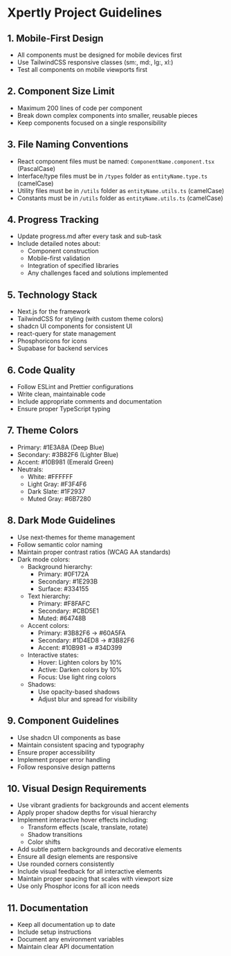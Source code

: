 # Xpertly Project Guidelines

## 1. Mobile-First Design

- All components must be designed for mobile devices first
- Use TailwindCSS responsive classes (sm:, md:, lg:, xl:)
- Test all components on mobile viewports first

## 2. Component Size Limit

- Maximum 200 lines of code per component
- Break down complex components into smaller, reusable pieces
- Keep components focused on a single responsibility

## 3. File Naming Conventions

- React component files must be named: `ComponentName.component.tsx` (PascalCase)
- Interface/type files must be in `/types` folder as `entityName.type.ts` (camelCase)
- Utility files must be in `/utils` folder as `entityName.utils.ts` (camelCase)
- Constants must be in `/utils` folder as `entityName.utils.ts` (camelCase)

## 4. Progress Tracking

- Update progress.md after every task and sub-task
- Include detailed notes about:
  - Component construction
  - Mobile-first validation
  - Integration of specified libraries
  - Any challenges faced and solutions implemented

## 5. Technology Stack

- Next.js for the framework
- TailwindCSS for styling (with custom theme colors)
- shadcn UI components for consistent UI
- react-query for state management
- Phosphoricons for icons
- Supabase for backend services

## 6. Code Quality

- Follow ESLint and Prettier configurations
- Write clean, maintainable code
- Include appropriate comments and documentation
- Ensure proper TypeScript typing

## 7. Theme Colors

- Primary: #1E3A8A (Deep Blue)
- Secondary: #3B82F6 (Lighter Blue)
- Accent: #10B981 (Emerald Green)
- Neutrals:
  - White: #FFFFFF
  - Light Gray: #F3F4F6
  - Dark Slate: #1F2937
  - Muted Gray: #6B7280

## 8. Dark Mode Guidelines

- Use next-themes for theme management
- Follow semantic color naming
- Maintain proper contrast ratios (WCAG AA standards)
- Dark mode colors:
  - Background hierarchy:
    - Primary: #0F172A
    - Secondary: #1E293B
    - Surface: #334155
  - Text hierarchy:
    - Primary: #F8FAFC
    - Secondary: #CBD5E1
    - Muted: #64748B
  - Accent colors:
    - Primary: #3B82F6 → #60A5FA
    - Secondary: #1D4ED8 → #3B82F6
    - Accent: #10B981 → #34D399
  - Interactive states:
    - Hover: Lighten colors by 10%
    - Active: Darken colors by 10%
    - Focus: Use light ring colors
  - Shadows:
    - Use opacity-based shadows
    - Adjust blur and spread for visibility

## 9. Component Guidelines

- Use shadcn UI components as base
- Maintain consistent spacing and typography
- Ensure proper accessibility
- Implement proper error handling
- Follow responsive design patterns

## 10. Visual Design Requirements

- Use vibrant gradients for backgrounds and accent elements
- Apply proper shadow depths for visual hierarchy
- Implement interactive hover effects including:
  - Transform effects (scale, translate, rotate)
  - Shadow transitions
  - Color shifts
- Add subtle pattern backgrounds and decorative elements
- Ensure all design elements are responsive
- Use rounded corners consistently
- Include visual feedback for all interactive elements
- Maintain proper spacing that scales with viewport size
- Use only Phosphor icons for all icon needs

## 11. Documentation

- Keep all documentation up to date
- Include setup instructions
- Document any environment variables
- Maintain clear API documentation
